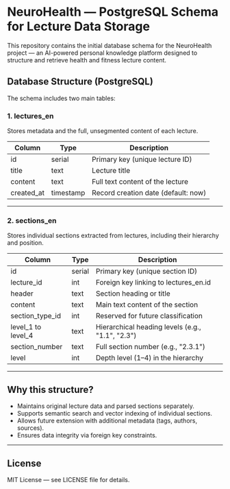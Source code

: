 # NeuroHealth — PostgreSQL Schema for Lecture Data Storage

This repository contains the initial database schema for the NeuroHealth project — an AI-powered personal knowledge platform designed to structure and retrieve health and fitness lecture content.

## Database Structure (PostgreSQL)

The schema includes two main tables:

### 1. lectures_en

Stores metadata and the full, unsegmented content of each lecture.

| Column      | Type      | Description                               |
|------------|-----------|-------------------------------------------|
| id         | serial    | Primary key (unique lecture ID)            |
| title      | text      | Lecture title                              |
| content    | text      | Full text content of the lecture           |
| created_at | timestamp | Record creation date (default: now)        |

---

### 2. sections_en

Stores individual sections extracted from lectures, including their hierarchy and position.

| Column            | Type   | Description                                      |
|------------------|--------|--------------------------------------------------|
| id               | serial | Primary key (unique section ID)                  |
| lecture_id       | int    | Foreign key linking to lectures_en.id            |
| header           | text   | Section heading or title                         |
| content          | text   | Main text content of the section                 |
| section_type_id  | int    | Reserved for future classification              |
| level_1 to level_4 | text | Hierarchical heading levels (e.g., "1.1", "2.3") |
| section_number   | text   | Full section number (e.g., "2.3.1")               |
| level           | int    | Depth level (1–4) in the hierarchy               |

---

## Why this structure?

- Maintains original lecture data and parsed sections separately.
- Supports semantic search and vector indexing of individual sections.
- Allows future extension with additional metadata (tags, authors, sources).
- Ensures data integrity via foreign key constraints.

---

## License

MIT License — see LICENSE file for details.
